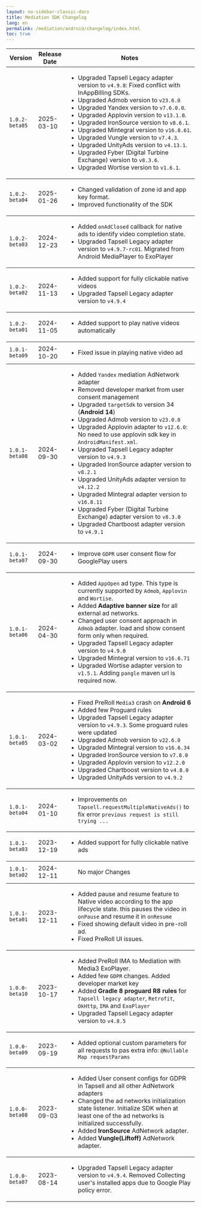 ```yaml
---
layout: no-sidebar-classic-docs
title: Mediation SDK Changelog
lang: en
permalink: /mediation/android/changelog/index.html
toc: true
---
```


<table>
  <thead>
    <tr>
      <th>Version</th>
      <th>Release Date</th>
      <th>Notes</th>
    </tr>
  </thead>
  <tbody>
    <tr>
      <td><code>1.0.2-beta05</code></td>
      <td>2025-03-10</td>
      <td>
        <ul>
          <li>Upgraded Tapsell Legacy adapter version to <code>v4.9.8</code>: Fixed conflict with InAppBilling SDKs.</li>
          <li>Upgraded Admob version to <code>v23.6.0</code></li>
          <li>Upgraded Yandex version to <code>v7.6.0.0</code>.</li>
          <li>Upgraded Applovin version to <code>v13.1.0</code>.</li>
          <li>Upgraded IronSource version to <code>v8.6.1</code>.</li>
          <li>Upgraded Mintegral version to <code>v16.8.61</code>.</li>
          <li>Upgraded Vungle version to <code>v7.4.3</code>.</li>
          <li>Upgraded UnityAds version to <code>v4.13.1</code>.</li>
          <li>Upgraded Fyber (Digital Turbine Exchange) version to <code>v8.3.6</code>.</li>
          <li>Upgraded Wortise version to <code>v1.6.1</code>.</li>
        </ul>
      </td>
    </tr>
  </tbody>
<tbody>
    <tr>
      <td><code>1.0.2-beta04</code></td>
      <td>2025-01-26</td>
      <td>
        <ul>
          <li>Changed validation of zone id and app key format.</li>
          <li>Improved functionality of the SDK</li>
        </ul>
      </td>
    </tr>
  </tbody>
<tbody>
    <tr>
      <td><code>1.0.2-beta03</code></td>
      <td>2024-12-23</td>
      <td>
        <ul>
          <li>Added <code>onAdClosed</code> callback for native ads to identify video completion state.</li>
          <li>Upgraded Tapsell Legacy adapter version to <code>v4.9.7-rc01</code>. Migrated from Android MediaPlayer to ExoPlayer</li>
        </ul>
      </td>
    </tr>
  </tbody>

<tbody>
    <tr>
      <td><code>1.0.2-beta02</code></td>
      <td>2024-11-13</td>
      <td>
        <ul>
          <li>Added support for fully clickable native videos</li>
          <li>Upgraded Tapsell Legacy adapter version to <code>v4.9.4</code></li>
        </ul>
      </td>
    </tr>
  </tbody>

  <tbody>
    <tr>
      <td><code>1.0.2-beta01</code></td>
      <td>2024-11-05</td>
      <td>
        <ul>
          <li>Added support to play native videos automatically</li>
        </ul>
      </td>
    </tr>
  </tbody>

<tbody>
    <tr>
      <td><code>1.0.1-beta09</code></td>
      <td>2024-10-20</td>
      <td>
        <ul>
          <li>Fixed issue in playing native video ad</li>
        </ul>
      </td>
    </tr>
  </tbody>

<tbody>
    <tr>
      <td><code>1.0.1-beta08</code></td>
      <td>2024-09-30</td>
      <td>
        <ul>
          <li>Added <code>Yandex</code> mediation AdNetwork adapter</li>
          <li>Removed developer market from user consent management</li>
          <li>Upgraded <code>targetSdk</code> to version 34 (<strong>Android 14</strong>)</li>
          <li>Upgraded Admob version to <code>v23.0.0</code></li>
          <li>Upgraded Applovin adapter to <code>v12.6.0</code>: No need to use applovin sdk key in <code>AndroidManifest.xml</code>.</li>
          <li>Upgraded Tapsell Legacy adapter version to <code>v4.9.3</code></li>
          <li>Upgraded IronSource adapter version to <code>v8.2.1</code></li>
          <li>Upgraded UnityAds adapter version to <code>v4.12.2</code></li>
          <li>Upgraded Mintegral adapter version to <code>v16.8.11</code></li>
          <li>Upgraded Fyber (Digital Turbine Exchange) adapter version to <code>v8.3.0</code></li>
          <li>Upgraded Chartboost adapter version to <code>v4.9.1</code></li>
        </ul>
      </td>
    </tr>
  </tbody>

<tbody>
    <tr>
      <td><code>1.0.1-beta07</code></td>
      <td>2024-09-30</td>
      <td>
        <ul>
        <li>Improve <code>GDPR</code> user consent flow for GooglePlay users</li>
        </ul>
      </td>
    </tr>
  </tbody>

<tbody>
    <tr>
      <td><code>1.0.1-beta06</code></td>
      <td>2024-04-30</td>
      <td>
        <ul>
        <li>Added <code>AppOpen</code> ad type. This type is currently supported by <code>Admob</code>, <code>Applovin</code> and <code>Wortise</code>.</li>
        <li>Added <strong>Adaptive banner size</strong> for all external ad networks.</li>
        <li>Changed user consent approach in <code>Admob</code> adapter. load and show consent form only when required.</li>
        <li>Upgraded Tapsell Legacy adapter version to <code>v4.9.0</code></li>
        <li>Upgraded Mintegral version to <code>v16.6.71</code></li>
        <li>Upgraded Wortise adapter version to <code>v1.5.1</code>. Adding <code>pangle</code> maven url is required now.</li>
        </ul>
      </td>
    </tr>
  </tbody>

<tbody>
    <tr>
      <td><code>1.0.1-beta05</code></td>
      <td>2024-03-02</td>
      <td>
        <ul>
        <li>Fixed PreRoll <code>Media3</code> crash on <strong>Android 6</strong></li>
        <li>Added few Proguard rules</li>
        <li>Upgraded Tapsell Legacy adapter version to <code>v4.9.3</code>. Some proguard rules were updated</li>
        <li>Upgraded Admob version to <code>v22.6.0</code></li>
        <li>Upgraded Mintegral version to <code>v16.6.34</code></li>
        <li>Upgraded IronSource version to <code>v7.8.0</code></li>
        <li>Upgraded Applovin version to <code>v12.2.0</code></li>
        <li>Upgraded Chartboost version to <code>v4.8.0</code></li>
        <li>Upgraded UnityAds version to <code>v4.9.2</code></li>
        </ul>
      </td>
    </tr>
  </tbody>

<tbody>
    <tr>
      <td><code>1.0.1-beta04</code></td>
      <td>2024-01-10</td>
      <td>
        <ul>
        <li>Improvements on <code>Tapsell.requestMultipleNativeAds()</code> to fix error <code>previous request is still trying ...</code></li>
        </ul>
      </td>
    </tr>
  </tbody>

<tbody>
    <tr>
      <td><code>1.0.1-beta03</code></td>
      <td>2023-12-19</td>
      <td>
        <ul>
        <li>Added support for fully clickable native ads</li>
        </ul>
      </td>
    </tr>
  </tbody>

<tbody>
    <tr>
      <td><code>1.0.1-beta02</code></td>
      <td>2024-12-11</td>
      <td>
        <ul>
        No major Changes
        </ul>
      </td>
    </tr>
  </tbody>

<tbody>
    <tr>
      <td><code>1.0.1-beta01</code></td>
      <td>2023-12-11</td>
      <td>
        <ul>
        <li>Added pause and resume feature to Native video according to the app lifecycle state. this pauses the video in <code>onPause</code> and resume it in <code>onResume</code></li>
        <li>Fixed showing default video in pre-roll ad.</li>
        <li>Fixed PreRoll UI issues.</li>
        </ul>
      </td>
    </tr>
  </tbody>

<tbody>
    <tr>
      <td><code>1.0.0-beta10</code></td>
      <td>2023-10-17</td>
      <td>
        <ul>
        <li>Added PreRoll IMA to Mediation with Media3 ExoPlayer.</li>
        <li>Added few <code>GDPR</code> changes. Added developer market key</li>
        <li>Added <strong>Gradle 8 proguard R8 rules</strong> for <code>Tapsell legacy adapter</code>, <code>Retrofit</code>, <code>OkHttp</code>, <code>IMA</code> and <code>ExoPlayer</code></li>
        <li>Upgraded Tapsell Legacy adapter version to <code>v4.8.5</code></li>
        </ul>
      </td>
    </tr>
  </tbody>

<tbody>
    <tr>
      <td><code>1.0.0-beta09</code></td>
      <td>2023-09-19</td>
      <td>
        <ul>
        <li>Added optional custom parameters for all requests to pas extra info: <code>@Nullable Map requestParams</code></li>
        </ul>
      </td>
    </tr>
  </tbody>

<tbody>
    <tr>
      <td><code>1.0.0-beta08</code></td>
      <td>2023-09-03</td>
      <td>
        <ul>
        <li>Added User consent configs for GDPR in Tapsell and all other AdNetwork adapters</li>
        <li>Changed the ad networks initialization state listener. Initialize SDK when at least one of the ad networks is initialized successfully.</li>
        <li>Added <strong>IronSource</strong> AdNetwork adapter.</li>
        <li>Added <strong>Vungle(Liftoff) </strong> AdNetwork adapter.</li>
        </ul>
      </td>
    </tr>
  </tbody>

<tbody>
    <tr>
      <td><code>1.0.0-beta07</code></td>
      <td>2023-08-14</td>
      <td>
        <ul>
        <li>Upgraded Tapsell Legacy adapter version to <code>v4.9.4</code>. Removed Collecting user's installed apps due to Google Play policy error.</li>
        </ul>
      </td>
    </tr>
  </tbody>

</table>
